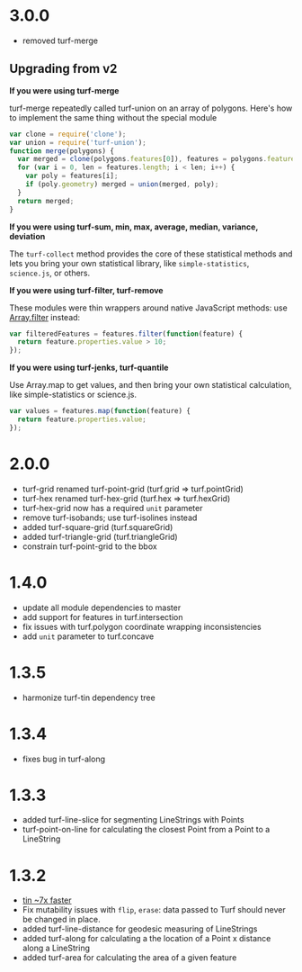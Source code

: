 # 3.0.0

* removed turf-merge

## Upgrading from v2

**If you were using turf-merge**

turf-merge repeatedly called turf-union on an array of polygons. Here's
how to implement the same thing without the special module

```js
var clone = require('clone');
var union = require('turf-union');
function merge(polygons) {
  var merged = clone(polygons.features[0]), features = polygons.features;
  for (var i = 0, len = features.length; i < len; i++) {
    var poly = features[i];
    if (poly.geometry) merged = union(merged, poly);
  }
  return merged;
}
```

**If you were using turf-sum, min, max, average, median, variance, deviation**

The `turf-collect` method provides the core of these statistical methods
and lets you bring your own statistical library, like `simple-statistics`,
`science.js`, or others.

**If you were using turf-filter, turf-remove**

These modules were thin wrappers around native JavaScript methods: use
[Array.filter](https://developer.mozilla.org/en-US/docs/Web/JavaScript/Reference/Global_Objects/Array/filter) instead:

```js
var filteredFeatures = features.filter(function(feature) {
  return feature.properties.value > 10;
});
```

**If you were using turf-jenks, turf-quantile**

Use Array.map to get values, and then bring your own statistical calculation,
like simple-statistics or science.js.

```js
var values = features.map(function(feature) {
  return feature.properties.value;
});
```

# 2.0.0

* turf-grid renamed turf-point-grid (turf.grid => turf.pointGrid)
* turf-hex renamed turf-hex-grid (turf.hex => turf.hexGrid)
* turf-hex-grid now has a required `unit` parameter
* remove turf-isobands; use turf-isolines instead
* added turf-square-grid (turf.squareGrid)
* added turf-triangle-grid (turf.triangleGrid)
* constrain turf-point-grid to the bbox

# 1.4.0

* update all module dependencies to master
* add support for features in turf.intersection
* fix issues with turf.polygon coordinate wrapping inconsistencies
* add `unit` parameter to turf.concave

# 1.3.5

* harmonize turf-tin dependency tree

# 1.3.4

* fixes bug in turf-along

# 1.3.3

* added turf-line-slice for segmenting LineStrings with Points
* turf-point-on-line for calculating the closest Point from a Point to a LineString

# 1.3.2

* [tin ~7x faster](https://github.com/Turfjs/turf-tin/commit/595f732435b3b7bd977cdbe996bce60cbfc490e7)
* Fix mutability issues with `flip`, `erase`: data passed to Turf should
  never be changed in place.
* added turf-line-distance for geodesic measuring of LineStrings
* added turf-along for calculating a the location of a Point x distance along a LineString
* added turf-area for calculating the area of a given feature
